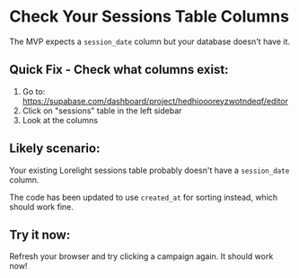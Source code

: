 # Check Your Sessions Table Columns

The MVP expects a `session_date` column but your database doesn't have it.

## Quick Fix - Check what columns exist:

1. Go to: https://supabase.com/dashboard/project/hedhioooreyzwotndeqf/editor
2. Click on "sessions" table in the left sidebar
3. Look at the columns

## Likely scenario:

Your existing Lorelight sessions table probably doesn't have a `session_date` column.

The code has been updated to use `created_at` for sorting instead, which should work fine.

## Try it now:

Refresh your browser and try clicking a campaign again. It should work now!